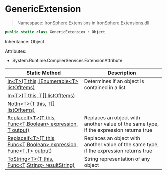 ﻿# GenericExtension

> Namespace: IronSphere.Extensions in  IronSphere.Extensions.dll



```csharp
public static class GenericExtension : Object
```
Inheritance: Object



Attributes:
        
* System.Runtime.CompilerServices.ExtensionAttribute




| Static Method | Description |
| --- | --- |
| [In&lt;T&gt;(T this, IEnumerable&lt;T&gt; listOfItems)](GenericExtension.In-T-(T,IEnumerable-T-)) | Determines if an object is contained in a list |
| [In&lt;T&gt;(T this, T[] listOfItems)](GenericExtension.In-T-(T,T[])) |  |
| [NotIn&lt;T&gt;(T this, T[] listOfItems)](GenericExtension.NotIn-T-(T,T[])) |  |
| [ReplaceIf&lt;T&gt;(T this, Func&lt;T,Boolean&gt; expression, T output)](GenericExtension.ReplaceIf-T-(T,Func-T,Boolean-,T)) | Replaces an object with another value of the same type, if the expression returns true |
| [ReplaceIf&lt;T&gt;(T this, Func&lt;T,Boolean&gt; expression, Func&lt;T,T&gt; output)](GenericExtension.ReplaceIf-T-(T,Func-T,Boolean-,Func-T,T-)) | Replaces an object with another value of the same type, if the expression returns true |
| [ToString&lt;T&gt;(T this, Func&lt;T,String&gt; resultString)](GenericExtension.ToString-T-(T,Func-T,String-)) | String representation of any object |
